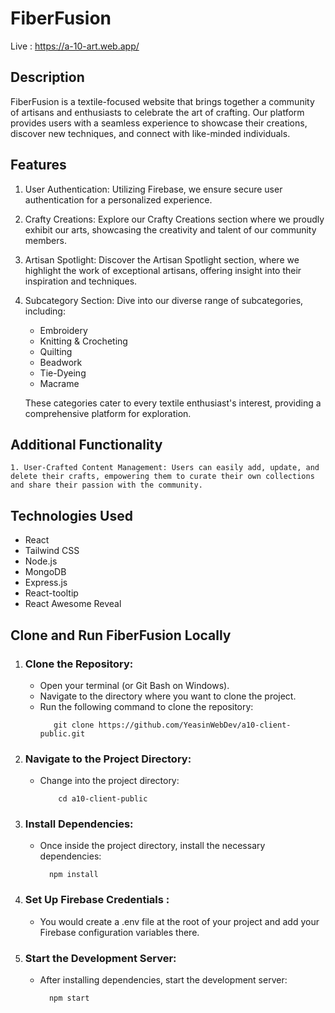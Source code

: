 # FiberFusion
Live : https://a-10-art.web.app/


## Description

FiberFusion is a textile-focused website that brings together a community of artisans and enthusiasts to celebrate the art of crafting. Our platform provides users with a seamless experience to showcase their creations, discover new techniques, and connect with like-minded individuals.

## Features

   1. User Authentication: Utilizing Firebase, we ensure secure user authentication for a personalized experience.
   2. Crafty Creations: Explore our Crafty Creations section where we proudly exhibit our arts, showcasing the creativity and talent of our community members.
   3. Artisan Spotlight: Discover the Artisan Spotlight section, where we highlight the work of exceptional artisans, offering insight into their inspiration and techniques.
   4. Subcategory Section: Dive into our diverse range of subcategories, including:
       * Embroidery
       * Knitting & Crocheting
       * Quilting
       * Beadwork
       * Tie-Dyeing
       * Macrame
         
        These categories cater to every textile enthusiast's interest, providing a comprehensive platform for exploration.

## Additional Functionality

    1. User-Crafted Content Management: Users can easily add, update, and delete their crafts, empowering them to curate their own collections and share their passion with the community.

## Technologies Used

   * React
   * Tailwind CSS
   * Node.js
   * MongoDB
   * Express.js
   * React-tooltip
   * React Awesome Reveal

## Clone and Run FiberFusion Locally

  1. ### Clone the Repository:
        * Open your terminal (or Git Bash on Windows).
        * Navigate to the directory where you want to clone the project.
        * Run the following command to clone the repository:
           ```
              git clone https://github.com/YeasinWebDev/a10-client-public.git
           ```

   2. ### Navigate to the Project Directory:
       * Change into the project directory:
          ```
              cd a10-client-public
          ```

   3. ### Install Dependencies:
       * Once inside the project directory, install the necessary dependencies:
            ```
              npm install
            ```
   4. ### Set Up Firebase Credentials :
      * You would create a .env file at the root of your project and add your Firebase       configuration variables there.

   5. ### Start the Development Server:
       * After installing dependencies, start the development server:
            ```
              npm start
            ```
